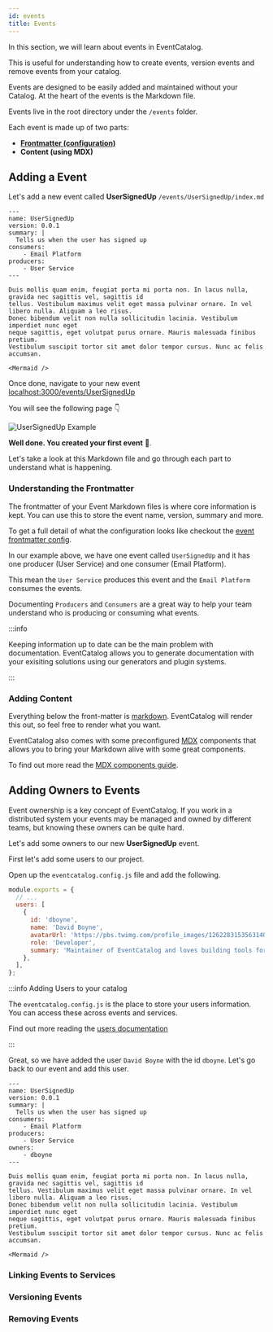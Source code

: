 ```yaml
---
id: events
title: Events
---
```


In this section, we will learn about events in EventCatalog.

This is useful for understanding how to create events, version events and remove events from your catalog.

Events are designed to be easily added and maintained without your Catalog. At the heart of the events is the Markdown file.

Events live in the root directory under the `/events` folder.

Each event is made up of two parts:

- [**Frontmatter (configuration)**](/docs/api/event-frontmatter)
- **Content (using MDX)**

## Adding a Event

Let's add a new event called **UserSignedUp** `/events/UserSignedUp/index.md`

```mdx title="/events/UserSignedUp/index.md"
---
name: UserSignedUp
version: 0.0.1
summary: |
  Tells us when the user has signed up
consumers:
    - Email Platform
producers:
    - User Service
---

Duis mollis quam enim, feugiat porta mi porta non. In lacus nulla, gravida nec sagittis vel, sagittis id
tellus. Vestibulum maximus velit eget massa pulvinar ornare. In vel libero nulla. Aliquam a leo risus.
Donec bibendum velit non nulla sollicitudin lacinia. Vestibulum imperdiet nunc eget
neque sagittis, eget volutpat purus ornare. Mauris malesuada finibus pretium.
Vestibulum suscipit tortor sit amet dolor tempor cursus. Nunc ac felis accumsan.

<Mermaid />

```

Once done, navigate to your new event [localhost:3000/events/UserSignedUp](http://localhost:3000/events/UserSignedUp)

You will see the following page 👇

![UserSignedUp Example](/img/guides/events/UserSignedUpExample.png)

**Well done. You created your first event** 🎉.

Let's take a look at this Markdown file and go through each part to understand what is happening.

### Understanding the Frontmatter

The frontmatter of your Event Markdown files is where core information is kept. You can use this to store the event name, version, summary and more.

To get a full detail of what the configuration looks like checkout the [event frontmatter config](/docs/api/event-frontmatter).

In our example above, we have one event called `UserSignedUp` and it has one producer (User Service) and one consumer (Email Platform).

This mean the `User Service` produces this event and the `Email Platform` consumes the events.

Documenting `Producers` and `Consumers` are a great way to help your team understand who is producing or consuming what events.

:::info

Keeping information up to date can be the main problem with documentation. EventCatalog allows you to generate documentation with your exisiting solutions using our generators and plugin systems. 

:::

### Adding Content

Everything below the front-matter is [markdown](https://www.markdownguide.org/getting-started/). EventCatalog will render this out, so feel free to render what you want.

EventCatalog also comes with some preconfigured [MDX](https://mdxjs.com/) components that allows you to bring your Markdown alive with some great components.

To find out more read the [MDX components guide](/docs/guides/components).

## Adding Owners to Events

Event ownership is a key concept of EventCatalog. If you work in a distributed system your events may be managed and owned by different teams, but knowing these owners can be quite hard.

Let's add some owners to our new **UserSignedUp** event.

First let's add some users to our project.

Open up the `eventcatalog.config.js` file and add the following.

```js title="/eventcatalog.config.js"
module.exports = {
  // ...
  users: [
    {
      id: 'dboyne',
      name: 'David Boyne',
      avatarUrl: 'https://pbs.twimg.com/profile_images/1262283153563140096/DYRDqKg6_400x400.png',
      role: 'Developer',
      summary: 'Maintainer of EventCatalog and loves building tools for Event Architectures.'
    },
  ],
};
```

:::info Adding Users to your catalog

The `eventcatalog.config.js` is the place to store your users information. You can access these across events and services.

Find out more reading the [users documentation](/docs/api/eventcatalog-config#users)

:::

Great, so we have added the user `David Boyne` with the id `dboyne`. Let's go back to our event and add this user.

```mdx title="/events/UserSignedUp/index.md"
---
name: UserSignedUp
version: 0.0.1
summary: |
  Tells us when the user has signed up
consumers:
    - Email Platform
producers:
    - User Service
owners:
    - dboyne    
---

Duis mollis quam enim, feugiat porta mi porta non. In lacus nulla, gravida nec sagittis vel, sagittis id
tellus. Vestibulum maximus velit eget massa pulvinar ornare. In vel libero nulla. Aliquam a leo risus.
Donec bibendum velit non nulla sollicitudin lacinia. Vestibulum imperdiet nunc eget
neque sagittis, eget volutpat purus ornare. Mauris malesuada finibus pretium.
Vestibulum suscipit tortor sit amet dolor tempor cursus. Nunc ac felis accumsan.

<Mermaid />

```

### Linking Events to Services

### Versioning Events

### Removing Events
